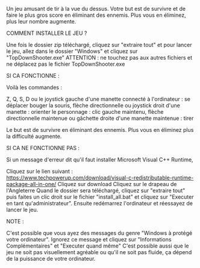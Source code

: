 Un jeu amusant de tir à la vue du dessus. Votre but est de survivre et de faire le plus gros score en éliminant des ennemis. Plus vous en éliminez, plus leur nombre augmente.

COMMENT INSTALLER LE JEU ?

Une fois le dossier zip téléchargé, cliquez sur "extraire tout" et pour lancer le jeu, allez dans le dossier "Windows" et cliquez sur "TopDownShooter.exe"
ATTENTION : ne touchez pas aux autres fichiers et ne déplacez pas le fichier TopDownShooter.exe

SI CA FONCTIONNE :

Voilà les commandes :

Z, Q, S, D ou le joystick gauche d'une manette connecté à l'ordinateur : se déplacer
bouger la souris, flèche directionnelle ou joystick droit d'une manette : orienter le personnage :
clic gauche maintenu, flèche directionnelle maintenue ou gâchette droite d'une manette maintenue : tirer

Le but est de survivre en éliminant des ennemis. Plus vous en éliminez plus la difficulté augmente.

SI CA NE FONCTIONNE PAS :

Si un message d'erreur dit qu'il faut installer Microsoft Visual C++ Runtime,

Cliquez sur le lien suivant : https://www.techpowerup.com/download/visual-c-redistributable-runtime-package-all-in-one/
Cliquez sur download
Cliquez sur le drapeau de l'Angleterre
Quand le dossier sera téléchargé, cliquez sur "extraire tout" puis faites un clic droit sur le fichier "install_all.bat" et cliquez sur "Executer en tant qu'administrateur".
Ensuite redémarrez l'ordinateur et réessayez de lancer le jeu.

NOTE :

C'est possible que vous ayez des messages du genre "Windows à protégé votre ordinateur". Ignorez ce message et cliquez sur "Informations Complémentaires" et "Executer quand même"
C'est possible aussi que le jeu ne soit pas visuellement agréable ou qu'il ne soit pas fluide, ça dépend de la puissance de votre ordinateur.

